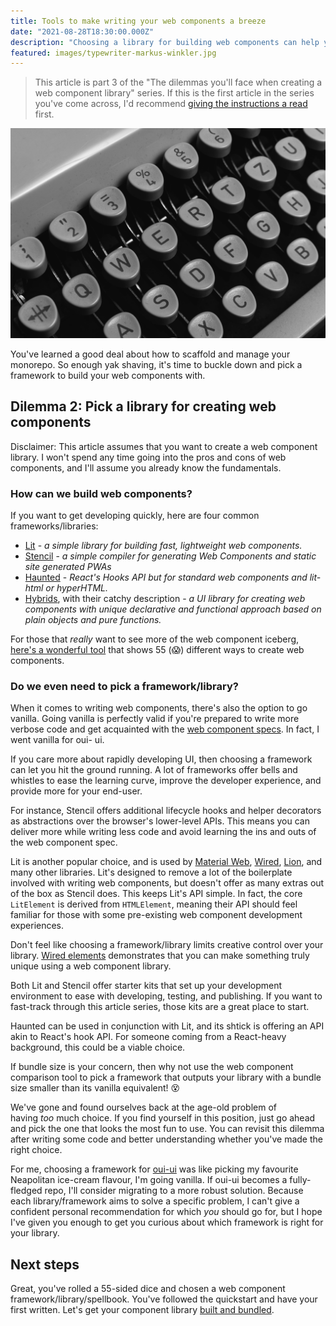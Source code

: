 ```yaml
---
title: Tools to make writing your web components a breeze
date: "2021-08-28T18:30:00.000Z"
description: "Choosing a library for building web components can help you deliver quickly. It's just... there are a few dozen libraries to pick from. Don't worry, this article will help you think critically about which library (if any) is most appropriate for your UI library."
featured: images/typewriter-markus-winkler.jpg
---
```


> This article is part 3 of the "The dilemmas you'll face when creating a web component library" series. If this is the first article in the series you've come across, I'd recommend [giving the instructions a read](/000-the-dilemmas-you'll-face-when-creating-a-web-component-library) first.

![Typewriter](images/typewriter-markus-winkler.jpg "Photo by [Markus Winkler](https://unsplash.com/@markuswinkler?utm_source=unsplash&utm_medium=referral&utm_content=creditCopyText)")

You've learned a good deal about how to scaffold and manage your monorepo. So enough yak shaving, it's time to buckle down and pick a framework to build your web components with.

## Dilemma 2: Pick a library for creating web components

Disclaimer: This article assumes that you want to create a web component library. I won't spend any time going into the pros and cons of web components, and I'll assume you already know the fundamentals.

### How can we build web components?

If you want to get developing quickly, here are four common frameworks/libraries:

- [Lit](https://github.com/lit/lit/) - _a simple library for building fast, lightweight web components._
- [Stencil](https://stenciljs.com/) - _a simple compiler for generating Web Components and static site generated PWAs_
- [Haunted](https://hauntedhooks.netlify.app/) - _React's Hooks API but for standard web components and lit-html or hyperHTML._
- [Hybrids](https://hybrids.js.org/#/), with their catchy description - _a UI library for creating web components with unique declarative and functional approach based on plain objects and pure functions._

For those that _really_ want to see more of the web component iceberg, [here's a wonderful tool](https://webcomponents.dev/blog/all-the-ways-to-make-a-web-component/) that shows 55 (😱) different ways to create web components.

### Do we even need to pick a framework/library?

When it comes to writing web components, there's also the option to go vanilla. Going vanilla is perfectly valid if you're prepared to write more verbose code and get acquainted with the [web component specs](https://github.com/WICG/webcomponents). In fact, I went vanilla for oui- ui.

If you care more about rapidly developing UI, then choosing a framework can let you hit the ground running. A lot of frameworks offer bells and whistles to ease the learning curve, improve the developer experience, and provide more for your end-user.

For instance, Stencil offers additional lifecycle hooks and helper decorators as abstractions over the browser's lower-level APIs. This means you can deliver more while writing less code and avoid learning the ins and outs of the web component spec.

Lit is another popular choice, and is used by [Material Web](https://material-components.github.io/material-components-web-catalog/#/component/button), [Wired](https://github.com/rough-stuff/wired-elements/blob/master/src/wired-card.ts), [Lion](https://lion-web.netlify.app/), and many other libraries. Lit's designed to remove a lot of the boilerplate involved with writing web components, but doesn't offer as many extras out of the box as Stencil does. This keeps Lit's API simple. In fact, the core `LitElement` is derived from `HTMLElement`, meaning their API should feel familiar for those with some pre-existing web component development experiences.

Don't feel like choosing a framework/library limits creative control over your library. [Wired elements](https://wiredjs.com/) demonstrates that you can make something truly unique using a web component library.

Both Lit and Stencil offer starter kits that set up your development environment to ease with developing, testing, and publishing. If you want to fast-track through this article series, those kits are a great place to start.

Haunted can be used in conjunction with Lit, and its shtick is offering an API akin to React's hook API. For someone coming from a React-heavy background, this could be a viable choice.

If bundle size is your concern, then why not use the web component comparison tool to pick a framework that outputs your library with a bundle size smaller than its vanilla equivalent! 😵

We've gone and found ourselves back at the age-old problem of having *too* much choice. If you find yourself in this position, just go ahead and pick the one that looks the most fun to use. You can revisit this dilemma after writing some code and better understanding whether you've made the right choice.

For me, choosing a framework for [oui-ui](https://oui-ui.netlify.app/) was like picking my favourite Neapolitan ice-cream flavour, I'm going vanilla. If oui-ui becomes a fully-fledged repo, I'll consider migrating to a more robust solution. Because each library/framework aims to solve a specific problem, I can't give a confident personal recommendation for which _you_ should go for, but I hope I've given you enough to get you curious about which framework is right for your library.

## Next steps

Great, you've rolled a 55-sided dice and chosen a web component framework/library/spellbook. You've followed the quickstart and have your first <counter> written. Let's get your component library [built and bundled](/004-how-to-build-and-maybe-bundle-your-UI-library).
